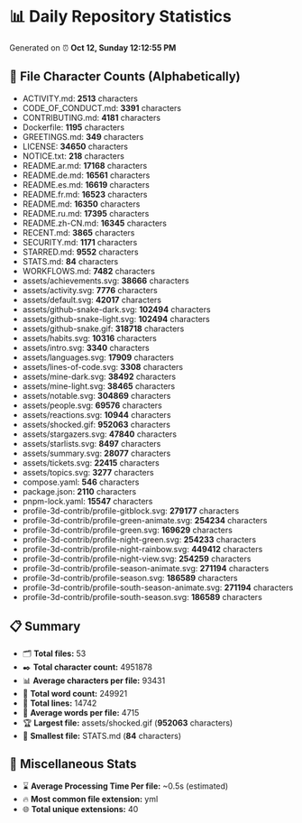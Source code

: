 # 📊 Daily Repository Statistics
Generated on ⏰ **Oct 12, Sunday 12:12:55 PM**

## 📂 File Character Counts (Alphabetically)
- ACTIVITY.md: **2513** characters
- CODE_OF_CONDUCT.md: **3391** characters
- CONTRIBUTING.md: **4181** characters
- Dockerfile: **1195** characters
- GREETINGS.md: **349** characters
- LICENSE: **34650** characters
- NOTICE.txt: **218** characters
- README.ar.md: **17168** characters
- README.de.md: **16561** characters
- README.es.md: **16619** characters
- README.fr.md: **16523** characters
- README.md: **16350** characters
- README.ru.md: **17395** characters
- README.zh-CN.md: **16345** characters
- RECENT.md: **3865** characters
- SECURITY.md: **1171** characters
- STARRED.md: **9552** characters
- STATS.md: **84** characters
- WORKFLOWS.md: **7482** characters
- assets/achievements.svg: **38666** characters
- assets/activity.svg: **7776** characters
- assets/default.svg: **42017** characters
- assets/github-snake-dark.svg: **102494** characters
- assets/github-snake-light.svg: **102494** characters
- assets/github-snake.gif: **318718** characters
- assets/habits.svg: **10316** characters
- assets/intro.svg: **3340** characters
- assets/languages.svg: **17909** characters
- assets/lines-of-code.svg: **3308** characters
- assets/mine-dark.svg: **38492** characters
- assets/mine-light.svg: **38465** characters
- assets/notable.svg: **304869** characters
- assets/people.svg: **69576** characters
- assets/reactions.svg: **10944** characters
- assets/shocked.gif: **952063** characters
- assets/stargazers.svg: **47840** characters
- assets/starlists.svg: **8497** characters
- assets/summary.svg: **28077** characters
- assets/tickets.svg: **22415** characters
- assets/topics.svg: **3277** characters
- compose.yaml: **546** characters
- package.json: **2110** characters
- pnpm-lock.yaml: **15547** characters
- profile-3d-contrib/profile-gitblock.svg: **279177** characters
- profile-3d-contrib/profile-green-animate.svg: **254234** characters
- profile-3d-contrib/profile-green.svg: **169629** characters
- profile-3d-contrib/profile-night-green.svg: **254233** characters
- profile-3d-contrib/profile-night-rainbow.svg: **449412** characters
- profile-3d-contrib/profile-night-view.svg: **254259** characters
- profile-3d-contrib/profile-season-animate.svg: **271194** characters
- profile-3d-contrib/profile-season.svg: **186589** characters
- profile-3d-contrib/profile-south-season-animate.svg: **271194** characters
- profile-3d-contrib/profile-south-season.svg: **186589** characters

## 📋 Summary
- 🗂️ **Total files:** 53
- ✒️ **Total character count:** 4951878
- 📊 **Average characters per file:** 93431
- 📝 **Total word count:** 249921
- 🧾 **Total lines:** 14742
- 📐 **Average words per file:** 4715
- 🏆 **Largest file:** assets/shocked.gif (**952063** characters)
- 🥉 **Smallest file:** STATS.md (**84** characters)

## 🌟 Miscellaneous Stats
- ⌛ **Average Processing Time Per file:** ~0.5s (estimated)
- 🔥 **Most common file extension:** yml
- 🌐 **Total unique extensions:** 40
